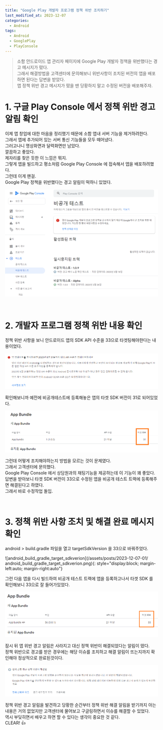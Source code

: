 ```yaml
---
title: "Google Play 개발자 프로그램 정책 위반 조치하기"
last_modified_at: 2023-12-07
categories:
  - Android
tags:
  - Android
  - GooglePlay
  - PlayConsole
---
```


> 소함 안드로이드 앱 관리자 페이지에 Google Play 개발자 정책을 위반했다는 경고 메시지가 떴다.  
> 그래서 해결방법을 고객센터에 문의해보니 위반사항이 조치된 버전의 앱을 배포하면 된다는 답변을 받았다.  
> 앱 정책 위반 경고 메시지가 떴을 땐 당황하지 말고 수정된 버전을 배포해주자.

# 1. 구글 Play Console 에서 정책 위반 경고 알림 확인

이제 앱 창업에 대한 마음을 정리했기 때문에 소함 앱내 서버 기능을 제거하려한다.  
그래서 앱에 추가되어 있는 서버 통신 기능들을 모두 떼어냈다.  
그러고나니 명상화면과 달력화면만 남았다.  
깔끔하고 좋았다.  
제자리를 찾은 듯한 이 느낌은 뭐지.  
그렇게 앱을 빌드하고 평소처럼 Google Play Console 에 접속해서 앱을 배포하려했다.  
그런데 이게 왠걸.  
Google Play 정책을 위반했다는 경고 알림이 떡하니 있었다.  

![policy_violation_alert_notification](/assets/posts/2023-12-07-01/policy_violation_alert_notification.png)

<br>

# 2. 개발자 프로그램 정책 위반 내용 확인

정책 위반 사항을 보니 안드로이드 앱의 SDK API 수준을 33으로 타겟팅해야한다는 내용이었다.   

![policy_violation_warning_contents](/assets/posts/2023-12-07-01/policy_violation_warning_contents.png)

확인해보니까 예전에 비공개테스트에 등록해놓은 앱의 타겟 SDK 버전이 31로 되어있었다.

![reason_for_policy_violation](/assets/posts/2023-12-07-01/reason_for_policy_violation.png)

그런데 어떻게 조치해야하는지 방법을 모르는 것이 문제였다.  
그래서 고객센터에 문의했다.  
Google Play Console 에서 상담원과의 채팅기능을 제공하는데 이 기능이 꽤 좋았다.  
답변을 받아보니 타겟 SDK 버전이 33으로 수정된 앱을 비공개 테스트 트랙에 등록해주면 해결된다고 하였다.  
그래서 바로 수정작업 돌입.

<br>

# 3. 정책 위반 사항 조치 및 해결 완료 메시지 확인

android > build.gradle 파일을 열고 targetSdkVersion 을 33으로 바꿔주었다.

![android_build_gradle_target_sdkverion](/assets/posts/2023-12-07-01/
android_build_gradle_target_sdkverion.png){: style="display:block; margin-left:auto; margin-right:auto"}

그런 다음 앱을 다시 빌드하여 비공개 테스트 트랙에 앱을 등록하고나서 타겟 SDK 를 확인해보니 33으로 잘 들어가있었다.

![policy_violation_resolved_contents](/assets/posts/2023-12-07-01/policy_violation_resolved_contents.png)

잠시 뒤 앱 위반 경고 알림은 사라지고 대신 정책 위반이 해결되었다는 알림이 떴다.  
정책 위반으로 경고를 받은 경우에는 해당 이슈를 조치하고 해결 알림이 뜨는지까지 확인해야 정상적으로 완료된것이다.

![policy_violation_resolved_message](/assets/posts/2023-12-07-01/policy_violation_resolved_message.png)

정책 위반 경고 알림을 발견하고 당황한 순간부터 정책 위반 해결 알림을 받기까지 아는 내용은 거의 없었지만 고객센터에 물어보고 구글링하면서 이슈를 해결할 수 있었다.  
역시 부딪히면서 배우고 하면 할 수 있다는 생각이 중요한 것 같다.  
CLEAR! 👍
